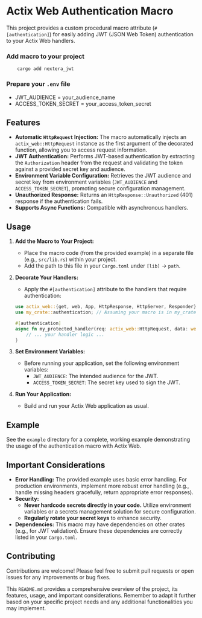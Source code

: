 # Actix Web Authentication Macro

This project provides a custom procedural macro attribute (`#[authentication]`) for easily adding JWT (JSON Web Token) authentication to your Actix Web handlers.

### Add macro to your project
```shell
    cargo add nextera_jwt
```

### Prepare your `.env` file
* JWT_AUDIENCE = your_audience_name
* ACCESS_TOKEN_SECRET = your_access_token_secret

## Features

*   **Automatic `HttpRequest` Injection:** The macro automatically injects an `actix_web::HttpRequest` instance as the first argument of the decorated function, allowing you to access request information.
*   **JWT Authentication:** Performs JWT-based authentication by extracting the `Authorization` header from the request and validating the token against a provided secret key and audience.
*   **Environment Variable Configuration:** Retrieves the JWT audience and secret key from environment variables (`JWT_AUDIENCE` and `ACCESS_TOKEN_SECRET`), promoting secure configuration management.
*   **Unauthorized Response:** Returns an `HttpResponse::Unauthorized` (401) response if the authentication fails.
*   **Supports Async Functions:** Compatible with asynchronous handlers.

## Usage

1.  **Add the Macro to Your Project:**
    *   Place the macro code (from the provided example) in a separate file (e.g., `src/lib.rs`) within your project.
    *   Add the path to this file in your `Cargo.toml` under `[lib]` -> `path`.

2.  **Decorate Your Handlers:**
    *   Apply the `#[authentication]` attribute to the handlers that require authentication:

    ```rust
    use actix_web::{get, web, App, HttpResponse, HttpServer, Responder};
    use my_crate::authentication; // Assuming your macro is in my_crate

    #[authentication]
    async fn my_protected_handler(req: actix_web::HttpRequest, data: web::Data<AppState>) -> impl Responder {
        // ... your handler logic ...
    }
    ```

3.  **Set Environment Variables:**
    *   Before running your application, set the following environment variables:
        *   `JWT_AUDIENCE`: The intended audience for the JWT.
        *   `ACCESS_TOKEN_SECRET`: The secret key used to sign the JWT.

4.  **Run Your Application:**
    *   Build and run your Actix Web application as usual.

## Example

See the `example` directory for a complete, working example demonstrating the usage of the authentication macro with Actix Web.

## Important Considerations

*   **Error Handling:** The provided example uses basic error handling. For production environments, implement more robust error handling (e.g., handle missing headers gracefully, return appropriate error responses).
*   **Security:**
    *   **Never hardcode secrets directly in your code.** Utilize environment variables or a secrets management solution for secure configuration.
    *   **Regularly rotate your secret keys** to enhance security.
*   **Dependencies:** This macro may have dependencies on other crates (e.g., for JWT validation). Ensure these dependencies are correctly listed in your `Cargo.toml`.

## Contributing

Contributions are welcome! Please feel free to submit pull requests or open issues for any improvements or bug fixes.

This `README.md` provides a comprehensive overview of the project, its features, usage, and important considerations. Remember to adapt it further based on your specific project needs and any additional functionalities you may implement.